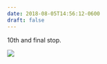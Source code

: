 ```yaml
---
date: 2018-08-05T14:56:12-0600
draft: false
---
```




10th and final stop.

![](/images/2018/fdfc01af6a.jpg)



